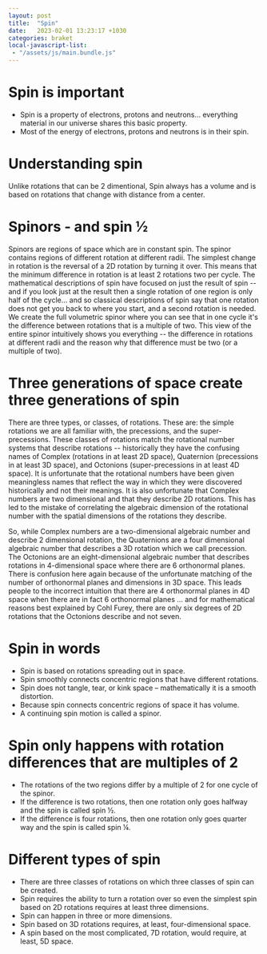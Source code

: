 ```yaml
---
layout: post
title:  "Spin"
date:   2023-02-01 13:23:17 +1030
categories: braket
local-javascript-list:
 - "/assets/js/main.bundle.js"
---
```


# Spin is important
- Spin is a property of electrons, protons and neutrons… everything material in our universe shares this basic property. 
- Most of the energy of electrons, protons and neutrons is in their spin.  

# Understanding spin
Unlike rotations that can be 2 dimentional, Spin always has a volume and is based on rotations that change with distance from a center.

# Spinors - and spin ½
Spinors are regions of space which are in constant spin. The spinor contains regions of different rotation at different radii. The simplest change in rotation is the reversal of a 2D rotation by turning it over. This means that the minimum difference in rotation is at least 2 rotations two per cycle. The mathematical descriptions of spin have focused on just the result of spin -- and if you look just at the result then a single rotation of one region is only half of the cycle... and so classical descriptions of spin say that one rotation does not get you back to where you start, and a second rotation is needed. We create the full volumetric spinor where you can see that in one cycle it's the difference between rotations that is a multiple of two. This view of the entire spinor intuitively shows you everything -- the difference in rotations at different radii and the reason why that difference must be two (or a multiple of two).

# Three generations of space create three generations of spin
There are three types, or classes, of rotations. These are: the simple rotations we are all familiar with, the precessions, and the super-precessions. These classes of rotations match the rotational number systems that describe rotations -- historically they have the confusing names of Complex (rotations in at least 2D space), Quaternion (precessions in at least 3D space), and Octonions (super-precessions in at least 4D space). It is unfortunate that the rotational numbers have been given meaningless names that reflect the way in which they were discovered historically and not their meanings. It is also unfortunate that Complex numbers are two dimensional and that they describe 2D rotations. This has led to the mistake of correlating the algebraic dimension of the rotational number with the spatial dimensions of the rotations they describe.

So, while Complex numbers are a two-dimensional algebraic number and describe 2 dimensional rotation, the Quaternions are a four dimensional algebraic number that describes a 3D rotation which we call precession. The Octonions are an eight-dimensional algebraic number that describes rotations in 4-dimensional space where there are 6 orthonormal planes. There is confusion here again because of the unfortunate matching of the number of orthonormal planes and dimensions in 3D space. This leads people to the incorrect intuition that there are 4 orthonormal planes in 4D space when there are in fact 6 orthonormal planes ... and for mathematical reasons best explained by Cohl Furey, there are only six degrees of 2D rotations that the Octonions describe and not seven.

# Spin in words
- Spin is based on rotations spreading out in space.
- Spin smoothly connects concentric regions that have different rotations.
- Spin does not tangle, tear, or kink space – mathematically it is a smooth distortion.
- Because spin connects concentric regions of space it has volume.
- A continuing spin motion is called a spinor.


# Spin only happens with rotation differences that are multiples of 2
- The rotations of the two regions differ by a multiple of 2 for one cycle of the spinor. 
- If the difference is two rotations, then one rotation only goes halfway and the spin is called spin ½. 
- If the difference is four rotations, then one rotation only goes quarter way and the spin is called spin ¼. 

# Different types of spin
- There are three classes of rotations on which three classes of spin can be created.
- Spin requires the ability to turn a rotation over so even the simplest spin based on 2D rotations requires at least three dimensions.
- Spin can happen in three or more dimensions.
- Spin based on 3D rotations requires, at least, four-dimensional space.
- A spin based on the most complicated, 7D rotation, would require, at least, 5D space.
